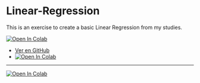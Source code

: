 # Linear-Regression
This is an exercise to create a basic Linear Regression from my studies.

[![Open In Colab](https://colab.research.google.com/assets/colab-badge.svg)](https://colab.research.google.com/drive/1Iw5DhoW6qVFcmjK11vi7nr-EEQifjrYR#scrollTo=cTBUggiewIUw)


- [Ver en GitHub](https://github.com/tu-usuario/Linear-Regression/blob/main/tu-notebook.ipynb)
- [![Open In Colab](https://colab.research.google.com/assets/colab-badge.svg)](https://colab.research.google.com/drive/1Iw5DhoW6qVFcmjK11vi7nr-EEQifjrYR#scrollTo=cTBUggiewIUw)

----------------------------------------------

[![Open In Colab](https://colab.research.google.com/assets/colab-badge.svg)](https://colab.research.google.com/github/tu-usuario/Linear-Regression/blob/main/tu-notebook.ipynb)
